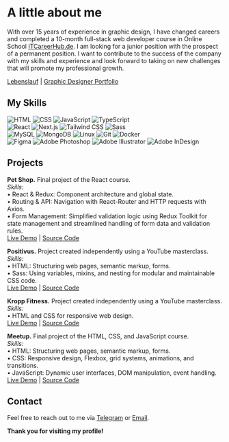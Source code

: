 # A little about me 

With over 15 years of experience in graphic design, I have changed careers and completed a 10-month full-stack web developer course in Online School [ITCareerHub.de](https://itcareerhub.de/). I am looking for a junior position with the prospect of a permanent position. I want to contribute to the success of the company with my skills and experience and look forward to taking on new challenges that will promote my professional growth.  

[Lebenslauf](https://drive.google.com/file/d/1dWJ5F7g-2KF6OVvNjeparg4g6mJtF_6M/view?usp=sharing) | 
[Graphic Designer Portfolio](https://drive.google.com/file/d/1ITiprqW6QslzVLYNF4HDiJnMw8fstfJg/view?usp=drive_link)  

<!-- [CV](https://drive.google.com/file/d/1fWigghiBoXbY6ByLIPge49uJ1DvWbCHH/view) |  -->

## My Skills  
<!-- **Programming and Technologies:** -->

![HTML](https://img.shields.io/badge/-HTML5-E34F26?style=flat-square&logo=html5&logoColor=white)  ![CSS](https://img.shields.io/badge/-CSS3-1572B6?style=flat-square&logo=css3&logoColor=white)  ![JavaScript](https://img.shields.io/badge/-JavaScript-F7DF1E?style=flat-square&logo=javascript&logoColor=black)  ![TypeScript](https://img.shields.io/badge/-TypeScript-3178C6?style=flat-square&logo=typescript&logoColor=white)  
![React](https://img.shields.io/badge/-React-61DAFB?style=flat-square&logo=react&logoColor=black)  ![Next.js](https://img.shields.io/badge/-Next.js-000000?style=flat-square&logo=nextdotjs&logoColor=white)  ![Tailwind CSS](https://img.shields.io/badge/-TailwindCSS-06B6D4?style=flat-square&logo=tailwindcss&logoColor=white)  ![Sass](https://img.shields.io/badge/-Sass-CC6699?style=flat-square&logo=sass&logoColor=white)  
![MySQL](https://img.shields.io/badge/-MySQL-4479A1?style=flat-square&logo=mysql&logoColor=white)  ![MongoDB](https://img.shields.io/badge/-MongoDB-47A248?style=flat-square&logo=mongodb&logoColor=white) ![Linux](https://img.shields.io/badge/-Linux-FCC624?style=flat-square&logo=linux&logoColor=black) ![Git](https://img.shields.io/badge/-Git-F05032?style=flat-square&logo=git&logoColor=white)  ![Docker](https://img.shields.io/badge/-Docker-2496ED?style=flat-square&logo=docker&logoColor=white)  
![Figma](https://img.shields.io/badge/-Figma-F24E1E?style=flat-square&logo=figma&logoColor=white) ![Adobe Photoshop](https://img.shields.io/badge/-Adobe%20Photoshop-31A8FF?style=flat-square&logo=adobephotoshop&logoColor=white) ![Adobe Illustrator](https://img.shields.io/badge/-Adobe%20Illustrator-FF9A00?style=flat-square&logo=adobeillustrator&logoColor=white) ![Adobe InDesign](https://img.shields.io/badge/-Adobe%20InDesign-FF3366?style=flat-square&logo=adobeindesign&logoColor=white)

## Projects  

<!-- **ICHgram.** Mini version of a photo and post service where users can register, log in, create posts, comment, like, and edit profiles with avatars (In development).  
*Skills:*  
• Next.js: React framework for server-side and static applications.  
• Node.js, Express, MongoDB, Mongoose, JWT, Bcrypt.  
[Live Demo](https://github.com/d-arefyev/NodeJS-TS-Social) | [Source Code](https://github.com/d-arefyev/NodeJS-TS-Social)   -->

<!-- **Mr.Transporter.** I was invited to work on this project to create the visual concept and develop the UI using React.js + Vite (In development).  
*Skills:*  
• Creating the design in Figma.  
• Building the UI and overall application architecture.  
[Live Demo](https://react-mr-transporter.vercel.app/) | [Source Code](https://github.com/d-arefyev/react-mr-transporter)   -->

**Pet Shop.** Final project of the React course.  
*Skills:*  
• React & Redux: Component architecture and global state.  
• Routing & API: Navigation with React-Router and HTTP requests with Axios.  
• Form Management: Simplified validation logic using Redux Toolkit for state management and streamlined handling of form data and validation rules.  
[Live Demo](https://my-portfolio-pet-shop.vercel.app/) | [Source Code](https://github.com/d-arefyev/pet-shop-frontend)  

**Positivus.** Project created independently using a YouTube masterclass.  
*Skills:*  
• HTML: Structuring web pages, semantic markup, forms.  
• Sass: Using variables, mixins, and nesting for modular and maintainable CSS code.  
[Live Demo](https://my-portfolio-positivus.vercel.app/) | [Source Code](https://github.com/d-arefyev/positivus)  

**Kropp Fitness.** Project created independently using a YouTube masterclass.  
*Skills:*  
• HTML and CSS for responsive web design.  
[Live Demo](https://my-portfolio-kropp-fitness.vercel.app/) | [Source Code](https://github.com/d-arefyev/kropp-fitness)  

**Meetup.** Final project of the HTML, CSS, and JavaScript course.  
*Skills:*  
• HTML: Structuring web pages, semantic markup, forms.  
• CSS: Responsive design, Flexbox, grid systems, animations, and transitions.  
• JavaScript: Dynamic user interfaces, DOM manipulation, event handling.  
[Live Demo](https://my-portfolio-meetup.vercel.app/) | [Source Code](https://github.com/d-arefyev/meetup)  

## Contact
Feel free to reach out to me via [Telegram](https://t.me/denis_arefyev) or [Email](mailto:d.arefyev@gmail.com).

**Thank you for visiting my profile!**
